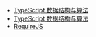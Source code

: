 * [TypeScript 数据结构与算法](https://github.com/wujingquan/2333/tree/leetcode)
* [TypeScript 数据结构与算法](https://github.com/wujingquan/2333/tree/leetcode-imooc)
* [RequireJS](https://github.com/wujingquan/2333/tree/requirejs)
